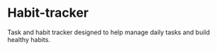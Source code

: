 # Habit-tracker
Task and habit tracker designed to help manage daily tasks and build healthy habits.
